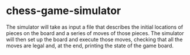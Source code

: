 # chess-game-simulator

The simulator will take as input a file that describes the initial locations 
of pieces on the board and a series of moves of those pieces. The simulator 
will then set up the board and execute those moves, checking that all the moves 
are legal and, at the end, printing the state of the game board.
